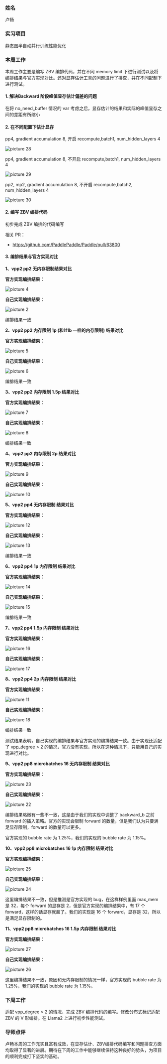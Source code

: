 ### 姓名

卢畅

### 实习项目

静态图半自动并行训练性能优化

### 本周工作

本周工作主要是编写 ZBV 编排代码，并在不同 memory limit 下进行测试以及将编排结果与官方实现对比。还对显存估计工具的问题进行了排查，并在不同配制下进行测试。

#### 1. 解决Backward 阶段峰值显存估计偏差的问题

在将 no_need_buffer 情况的 var 考虑之后，显存估计的结果和实际的峰值显存之间的差距有所缩小

#### 2. 在不同配置下估计显存

pp4, gradient accumulation 8, 开启 recompute,batch1, num_hidden_layers 4

![picture 28](images/70d541a3161c71488e1ebba7d6b87b2c2800dc8f5b8e627ce77eff13856c325d.png)  

pp4, gradient accumulation 8, 不开启 recompute,batch1, num_hidden_layers 4

![picture 29](images/d4008a1e1e2ce3faec71b8de7e121cfd672690d6addd719c2eb37ec5e3c6b3ba.png)  


pp2, mp2, gradient accumulation 8, 不开启 recompute,batch2, num_hidden_layers 4


![picture 30](images/c72cf5e377ec0b339825a0150d86dde2ef94f13cd33072cc2f3e098122ca4c6b.png)


#### 2. 编写 ZBV 编排代码

初步完成 ZBV 编排的代码编写

相关 PR：

- https://github.com/PaddlePaddle/Paddle/pull/63800

#### 3. 编排结果与官方实现对比

**1、vpp2 pp2 无内存限制结果对比**

**官方实现编排结果：**

 
![picture 4](images/13fb10df090c147535928d0e45d31e88d5c2e571211e962e2cac87e576329e69.png)  

**自己实现编排结果：**


![picture 2](images/5122265d16e9f1d5fff93230f9d8809cc007176e689ce1de582d277e69b87a9f.png)  

编排结果一致

**2、vpp2 pp2 内存限制 1p (和1f1b 一样的内存限制) 结果对比**

**官方实现编排结果：**

![picture 5](images/dbf67abd99bffc3d0016eaa3e4a6758f6071377f5f89abe652663aa2a369aaa8.png)  

**自己实现编排结果：**

![picture 6](images/f01272ea79d4bfd53643d873e53f686d67852a6dc7b7e125e3bbf145a1de7f06.png)  

编排结果一致

**3、vpp2 pp2 内存限制 1.5p 结果对比**

**官方实现编排结果：**

![picture 7](images/c1d7bd415cbccc288e2a3fe40d69a3febd550fcb4c66d02650ff9929f356d56e.png)  

**自己实现编排结果：**

![picture 8](images/e2f88a2518aa32db69af49bd642bbc412fd4ae02a832e3b6924caa1dbe64c718.png)  

编排结果一致

**4、vpp2 pp2 内存限制 2p 结果对比**

**官方实现编排结果：**

![picture 9](images/ef8963233f2d5c07302e97c004c096ac5340802234d432cd489b6e5291ff47c9.png)  

**自己实现编排结果：**

![picture 10](images/6eb10ea894e23df378f805443dd868077420e729b1c67ae1a9ae180f7fe8c8aa.png)

**5、vpp2 pp4 无内存限制 结果对比**

**官方实现编排结果：**

![picture 12](images/ebc5f68326269498e5435095909e5d0669bb977e8482f00fd8c9d5d3139f607c.png)  

**自己实现编排结果：**

![picture 13](images/6a5eb94fbb5230470e93b6a33706130efa8f191fd739856f9b11cad1b7af701d.png)  

编排结果一致

**6、vpp2 pp4 1p 内存限制 结果对比**

**官方实现编排结果：**

![picture 14](images/e7b366779487856a43a6f3b3ebb94b08f91e4769a38cbf0da7d7ca8eb7475869.png)  


**自己实现编排结果：**

![picture 15](images/9b086d6450f816993cb2680ecad353b56001cecd4e93a0196fc41d3a45b8c832.png)  

编排结果一致

**7、vpp2 pp4 1.5p 内存限制 结果对比**

**官方实现编排结果：**

![picture 16](images/cd07d134b03bcc7d101423fe5a96eb92e3aa40e016584c1a3a354d4b826b4f54.png)

**自己实现编排结果：**

![picture 17](images/68f0c97ba8e940ee19e9b8f8f1f07fff227494f5e27b74d8f7db82955c71fd16.png)  


**8、vpp2 pp4 2p 内存限制 结果对比**


**官方实现编排结果：**

![picture 11](images/069f287d5163a6ace59f421ae2afb75ea7316c72b8bea94de208cb8021353017.png)  

**自己实现编排结果：**

![picture 18](images/e769db5a02af0a463c5ac964552424e21b834bab8c4db4ebc9dfef7347538911.png)  

编排结果一致

测试结果表明，自己实现的编排结果与官方实现的编排结果一致。由于实现还适配了 vpp_degree > 2 的情况，官方没有实现，所以在这种情况下，只能用自己的实现进行对比。

**9、vpp2 pp8 microbatches 16 无内存限制 结果对比**

**官方实现编排结果：**

![picture 23](images/aab66e7a86a970e797a7c2261861ed0fc9cf146b2ff9653e0847f6239cd9ecfa.png)  


**自己实现编排结果：**

![picture 22](images/059f6d8856a27ff87b366a62e6710f5c0fefa022a9a7f1f3a793e254e1b98182.png)  

编排结果略微有一些不一致，这是由于我们的实现中调整了 backward_b 之前 forward 的插入策略。官方的实现会限制 forward 的数量，但是我们认为只要满足显存限制，forward 的数量可以更多。

官方实现的 bubble rate 为 1.25%，我们的实现的 bubble rate 为 1.15%。

**10、vpp2 pp8 microbatches 16 1p 内存限制 结果对比**

**官方实现编排结果：**

![picture 25](images/1933e990d213324cf58a78bf820633263f889c9ff80885eeff101a666146fe67.png)  


**自己实现编排结果：**

![picture 24](images/416fadf54fb938c1855b93285edba1228ae799a8374f1ca7f9e2f15369eec7e5.png)  

这里编排结果不一致，但是推测是官方实现的 bug，在这样样例里面 max_mem 是 32，每个 forward 的显存是 2，但是官方实现的编排结果中，有 17 个 forward，这样的话显存就超了。我们的实现是 16 个 forward，显存是 32，所以是满足显存限制的。

**11、vpp2 pp8 microbatches 16 1.5p 内存限制 结果对比**

**官方实现编排结果：**

![picture 27](images/12c2128e00c0f54c270e69d034890f12278b595f7b674aa62aa14e1a7ae09e18.png)  

**自己实现编排结果：**

![picture 26](images/e7d1381f0f8d9770044c20a7166007a42266e4244a4a5ae273b757af6bf68b93.png)  

这里编排结果不一致，原因和无内存限制的情况一样，官方实现的 bubble rate 为 1.25%，我们的实现的 bubble rate 为 1.15%。

### 下周工作

适配 vpp_degree > 2 的情况，完成 ZBV 编排代码的编写。修改分布式标记适配 ZBV 的 V 形编排。在 Llama2 上进行初步性能测试。

### 导师点评
卢畅本周的工作充实且富有成效，在显存估计、ZBV编排代码编写和问题排查方面均取得了显著的进展。期待在下周的工作中能够继续保持这种良好的势头，为项目的顺利完成打下坚实的基础。